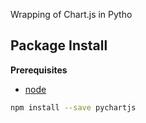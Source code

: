Wrapping of Chart.js in Pytho

Package Install
---------------

**Prerequisites**
- [node](http://nodejs.org/)

```bash
npm install --save pychartjs
```
